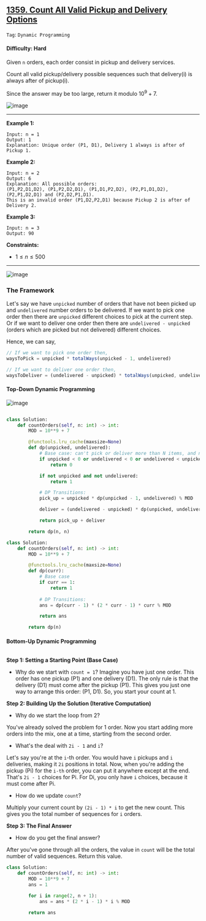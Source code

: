 ## [1359. Count All Valid Pickup and Delivery Options](https://leetcode.com/problems/count-all-valid-pickup-and-delivery-options/)

```Tag```: ```Dynamic Programming```

#### Difficulty: Hard

Given ```n``` orders, each order consist in pickup and delivery services. 

Count all valid pickup/delivery possible sequences such that delivery(i) is always after of pickup(i). 

Since the answer may be too large, return it modulo $10^{9} + 7$.

![image](https://github.com/quananhle/Python/assets/35042430/2d24b79d-b614-49dc-a4b5-2c7033681fd0)

---

__Example 1:__
```
Input: n = 1
Output: 1
Explanation: Unique order (P1, D1), Delivery 1 always is after of Pickup 1.
```

__Example 2:__
```
Input: n = 2
Output: 6
Explanation: All possible orders: 
(P1,P2,D1,D2), (P1,P2,D2,D1), (P1,D1,P2,D2), (P2,P1,D1,D2), (P2,P1,D2,D1) and (P2,D2,P1,D1).
This is an invalid order (P1,D2,P2,D1) because Pickup 2 is after of Delivery 2.
```

__Example 3:__
```
Input: n = 3
Output: 90
```

__Constraints:__

- $1 \le n \le 500$

--- 

![image](https://leetcode.com/problems/count-all-valid-pickup-and-delivery-options/Figures/1359/Slide1.PNG)

### The Framework

Let's say we have ```unpicked``` number of orders that have not been picked up and ```undelivered``` number orders to be delivered.
If we want to pick one order then there are ```unpicked``` different choices to pick at the current step. Or if we want to deliver one order then there are ```undelivered - unpicked``` (orders which are picked but not delivered) different choices.

Hence, we can say,

```JavaScript
// If we want to pick one order then,
waysToPick = unpicked * totalWays(unpicked - 1, undelivered)

// If we want to deliver one order then,    
waysToDeliver = (undelivered - unpicked) * totalWays(unpicked, undelivered - 1)
```

#### Top-Down Dynamic Programming

![image](https://leetcode.com/problems/count-all-valid-pickup-and-delivery-options/Figures/1359/Slide2.PNG)

```Python

```

```Python
class Solution:
    def countOrders(self, n: int) -> int:
        MOD = 10**9 + 7

        @functools.lru_cache(maxsize=None)
        def dp(unpicked, undelivered):
            # Base case: can't pick or deliver more than N items, and number of deliveries can't exceed number of pickups as we can only deliver after a pickup.
            if unpicked < 0 or undelivered < 0 or undelivered < unpicked:
                return 0

            if not unpicked and not undelivered:
                return 1

            # DP Transitions: 
            pick_up = unpicked * dp(unpicked - 1, undelivered) % MOD

            deliver = (undelivered - unpicked) * dp(unpicked, undelivered - 1) % MOD

            return pick_up + deliver

        return dp(n, n)
```

```Python
class Solution:
    def countOrders(self, n: int) -> int:
        MOD = 10**9 + 7

        @functools.lru_cache(maxsize=None)
        def dp(curr):
            # Base case
            if curr == 1:
                return 1
            
            # DP Transitions:
            ans = dp(curr - 1) * (2 * curr - 1) * curr % MOD

            return ans

        return dp(n)
```

#### Bottom-Up Dynamic Programming

```Python

```

__Step 1: Setting a Starting Point (Base Case)__

- Why do we start with ```count = 1```?
Imagine you have just one order. This order has one pickup (P1) and one delivery (D1). The only rule is that the delivery (D1) must come after the pickup (P1). This gives you just one way to arrange this order: (P1, D1). So, you start your count at 1.

__Step 2: Building Up the Solution (Iterative Computation)__

- Why do we start the loop from 2?

You've already solved the problem for 1 order. Now you start adding more orders into the mix, one at a time, starting from the second order.

- What's the deal with ```2i - 1``` and ```i```?

Let's say you're at the ```i```-th order. You would have ```i``` pickups and ```i``` deliveries, making it ```2i``` positions in total.
Now, when you're adding the pickup (Pi) for the ```i-th``` order, you can put it anywhere except at the end. That's ```2i - 1``` choices for Pi.
For Di, you only have ```i``` choices, because it must come after Pi.

- How do we update ```count```?

Multiply your current count by ```(2i - 1) * i``` to get the new count. This gives you the total number of sequences for ```i``` orders.

__Step 3: The Final Answer__

- How do you get the final answer?

After you've gone through all the orders, the value in ```count``` will be the total number of valid sequences. Return this value.

```Python
class Solution:
    def countOrders(self, n: int) -> int:
        MOD = 10**9 + 7
        ans = 1

        for i in range(2, n + 1):
            ans = ans * (2 * i - 1) * i % MOD

        return ans
```
